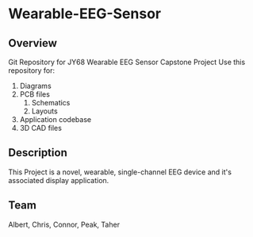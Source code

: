# Wearable-EEG-Sensor
## Overview
Git Repository for JY68 Wearable EEG Sensor Capstone Project
Use this repository for:
1. Diagrams
2. PCB files
    1. Schematics
    2. Layouts
3. Application codebase
4. 3D CAD files
## Description
This Project is a novel, wearable, single-channel EEG device and it's associated display application.
## Team
Albert, Chris, Connor, Peak, Taher
